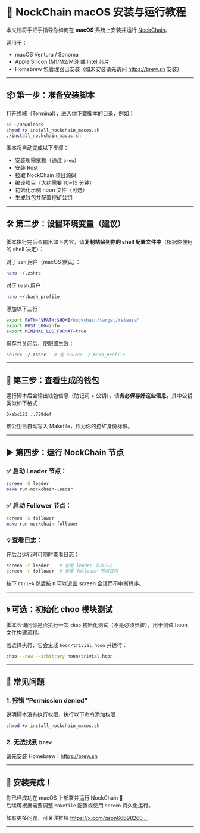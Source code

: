 # 🚀 NockChain macOS 安装与运行教程

本文档将手把手指导你如何在 **macOS** 系统上安装并运行 [NockChain](https://github.com/zorp-corp/nockchain)。

适用于：
- macOS Ventura / Sonoma
- Apple Silicon (M1/M2/M3) 或 Intel 芯片
- Homebrew 包管理器已安装（如未安装请先访问 https://brew.sh 安装）

---

## 📦 第一步：准备安装脚本

打开终端（Terminal），进入你下载脚本的目录，例如：

```bash
cd ~/Downloads
chmod +x install_nockchain_macos.sh
./install_nockchain_macos.sh
```

脚本将自动完成以下步骤：
- 安装所需依赖（通过 `brew`）
- 安装 Rust
- 拉取 NockChain 项目源码
- 编译项目（大约需要 10~15 分钟）
- 初始化示例 hoon 文件（可选）
- 生成钱包并配置挖矿公钥

---

## 🛠 第二步：设置环境变量（建议）

脚本执行完后会输出如下内容，请**复制粘贴到你的 shell 配置文件中**（根据你使用的 shell 决定）：

对于 `zsh` 用户（macOS 默认）：

```bash
nano ~/.zshrc
```

对于 `bash` 用户：

```bash
nano ~/.bash_profile
```

添加以下三行：

```bash
export PATH="$PATH:$HOME/nockchain/target/release"
export RUST_LOG=info
export MINIMAL_LOG_FORMAT=true
```

保存并关闭后，使配置生效：

```bash
source ~/.zshrc   # 或 source ~/.bash_profile
```

---

## 🔐 第三步：查看生成的钱包

运行脚本后会输出钱包信息（助记词 + 公钥），请**务必保存好这些信息**，其中公钥类似如下格式：

```
0xabc123...789def
```

该公钥已自动写入 Makefile，作为你的挖矿身份标识。

---

## ▶️ 第四步：运行 NockChain 节点

### ✅ 启动 Leader 节点：

```bash
screen -S leader
make run-nockchain-leader
```

### ✅ 启动 Follower 节点：

```bash
screen -S follower
make run-nockchain-follower
```

### 💡 查看日志：

在后台运行时可随时查看日志：

```bash
screen -r leader    # 查看 leader 节点日志
screen -r follower  # 查看 follower 节点日志
```

按下 `Ctrl+A` 然后按 `D` 可以退出 screen 会话而不中断程序。

---

## 🌀 可选：初始化 choo 模块测试

脚本会询问你是否执行一次 `choo` 初始化测试（不是必须步骤），用于测试 hoon 文件构建流程。

若选择执行，它会生成 `hoon/trivial.hoon` 并运行：

```bash
choo --new --arbitrary hoon/trivial.hoon
```

---

## 📄 常见问题

### 1. 报错 "Permission denied"
说明脚本没有执行权限，执行以下命令添加权限：

```bash
chmod +x install_nockchain_macos.sh
```

### 2. 无法找到 `brew`
请先安装 Homebrew：https://brew.sh

---

## 🏁 安装完成！

你已经成功在 macOS 上部署并运行 NockChain 🎉  
后续可根据需要调整 `Makefile` 配置或使用 `screen` 持久化运行。

如有更多问题，可关注推特 https://x.com/qson66698260。

---
